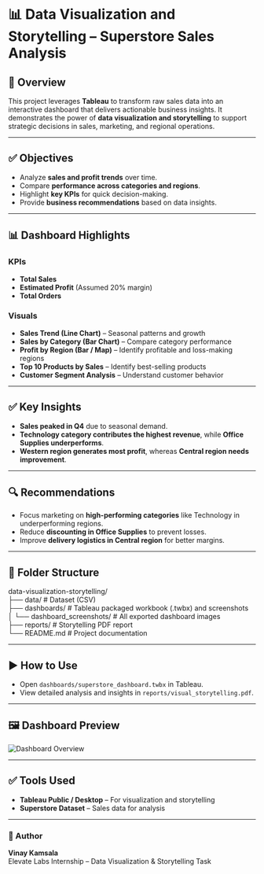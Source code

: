 
# 📊 Data Visualization and Storytelling – Superstore Sales Analysis  

## 📌 Overview  
This project leverages **Tableau** to transform raw sales data into an interactive dashboard that delivers actionable business insights. It demonstrates the power of **data visualization and storytelling** to support strategic decisions in sales, marketing, and regional operations.  

---

## ✅ Objectives  
- Analyze **sales and profit trends** over time.  
- Compare **performance across categories and regions**.  
- Highlight **key KPIs** for quick decision-making.  
- Provide **business recommendations** based on data insights.  

---

## 📊 Dashboard Highlights  

### **KPIs**  
- **Total Sales**  
- **Estimated Profit** (Assumed 20% margin)  
- **Total Orders**  

### **Visuals**  
- **Sales Trend (Line Chart)** – Seasonal patterns and growth  
- **Sales by Category (Bar Chart)** – Compare category performance  
- **Profit by Region (Bar / Map)** – Identify profitable and loss-making regions  
- **Top 10 Products by Sales** – Identify best-selling products  
- **Customer Segment Analysis** – Understand customer behavior  

---

## ✅ Key Insights  
- **Sales peaked in Q4** due to seasonal demand.  
- **Technology category contributes the highest revenue**, while **Office Supplies underperforms**.  
- **Western region generates most profit**, whereas **Central region needs improvement**.  

---

## 🔍 Recommendations  
- Focus marketing on **high-performing categories** like Technology in underperforming regions.  
- Reduce **discounting in Office Supplies** to prevent losses.  
- Improve **delivery logistics in Central region** for better margins.  

---

## 📂 Folder Structure  
data-visualization-storytelling/  
├── data/                               # Dataset (CSV)  
├── dashboards/                         # Tableau packaged workbook (.twbx) and screenshots  
│   └── dashboard_screenshots/          # All exported dashboard images  
├── reports/                            # Storytelling PDF report  
└── README.md                           # Project documentation  

---

## ▶️ How to Use  
- Open `dashboards/superstore_dashboard.twbx` in Tableau.  
- View detailed analysis and insights in `reports/visual_storytelling.pdf`.  

---

## 🖼️ Dashboard Preview  
![Dashboard Overview](dashboards/dashboard_screenshots/overview.png)  

---

## ✅ Tools Used  
- **Tableau Public / Desktop** – For visualization and storytelling  
- **Superstore Dataset** – Sales data for analysis  

---

### 📜 Author  
**Vinay Kamsala**  
Elevate Labs Internship – Data Visualization & Storytelling Task  
